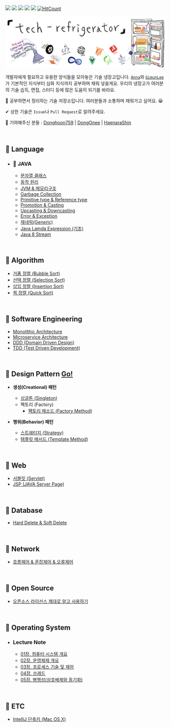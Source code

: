 <img src="https://img.shields.io/github/license/GimunLee/tech-refrigerator"/> <img src="https://img.shields.io/github/last-commit/GimunLee/tech-refrigerator"/> <img src="https://img.shields.io/github/contributors/GimunLee/tech-refrigerator"> <img src="https://img.shields.io/github/issues/GimunLee/tech-refrigerator"/> <img src="https://img.shields.io/github/issues-pr/GimunLee/tech-refrigerator"/> [![HitCount](http://hits.dwyl.io/GimunLee/tech-refrigerator.svg)](http://hits.dwyl.io/GimunLee/tech-refrigerator)

<img src="./resources/tech-refrigerator-logo.png">

개발자에게 필요하고 유용한 양식들을 모아놓은 기술 냉장고입니다. [`Anna`](https://github.com/ahlim721)와 [`GimunLee`](https://github.com/GimunLee)가 기본적인 지식부터 심화 지식까지 공부하며 채워 넣을게요. 우리의 냉장고가 여러분의 기술 습득, 면접, 스터디 등에 많은 도움이 되기를 바라요.

📝 공부하면서 정리하는 기술 저장소입니다. 여러분들과 소통하며 채워가고 싶어요. 😀

✔ 상한 기술은 `Issue`나 `Pull Request`로 알려주세요.

🤝 기여해주신 분들 : [Donghoon759](https://github.com/Donghoon759) | [DongOnee](https://github.com/DongOnee) | [HaenaraShin](https://github.com/HaenaraShin)

<br/>

## 🥗 Language
- ### 🥬 JAVA 

  - [문자열 클래스](https://github.com/GimunLee/tech-refrigerator/blob/master/Language/JAVA/%EB%AC%B8%EC%9E%90%EC%97%B4%20%ED%81%B4%EB%9E%98%EC%8A%A4.md#%EB%AC%B8%EC%9E%90%EC%97%B4-%ED%81%B4%EB%9E%98%EC%8A%A4) 
  - [동작 원리](https://github.com/GimunLee/tech-refrigerator/blob/master/Language/JAVA/%EB%8F%99%EC%9E%91%20%EC%9B%90%EB%A6%AC.md#%EB%8F%99%EC%9E%91-%EC%9B%90%EB%A6%AC)
  - [JVM & 메모리구조](https://github.com/GimunLee/tech-refrigerator/blob/master/Language/JAVA/JVM%20%26%20%EB%A9%94%EB%AA%A8%EB%A6%AC%EA%B5%AC%EC%A1%B0.md#jvm--%EB%A9%94%EB%AA%A8%EB%A6%AC-%EA%B5%AC%EC%A1%B0)
  - [Garbage Collection](https://github.com/GimunLee/tech-refrigerator/blob/master/Language/JAVA/Garbage%20Collection.md#garbage-collection) 
  - [Primitive type & Reference type](https://github.com/GimunLee/tech-refrigerator/blob/master/Language/JAVA/Primitive%20type%20%26%20Reference%20type.md#primitive-type--reference-type)
  - [Promotion & Casting](https://github.com/GimunLee/tech-refrigerator/blob/master/Language/JAVA/Promotion%20%26%20Casting.md#promotion--casting)
  - [Upcasting & Downcasting](https://github.com/GimunLee/tech-refrigerator/blob/master/Language/JAVA/Upcasting%20%26%20Downcasting.md#upcasting--downcasting)
  - [Error & Exception](https://github.com/GimunLee/tech-refrigerator/blob/master/Language/JAVA/Error%20%26%20Exception.md#error--exception)
  - [제네릭(Generic)](https://github.com/GimunLee/tech-refrigerator/blob/master/Language/JAVA/%EC%A0%9C%EB%84%A4%EB%A6%AD(Generic).md#%EC%A0%9C%EB%84%A4%EB%A6%ADgeneric)
  - [Java Lamda Expression (기초)](https://github.com/GimunLee/tech-refrigerator/blob/master/Language/JAVA/Java%20Lamda%20Expression%20(%EA%B8%B0%EC%B4%88).md#java-lamda-expression-%EA%B8%B0%EC%B4%88)
  - [Java 8 Stream](https://github.com/GimunLee/tech-refrigerator/blob/master/Language/JAVA/Java%208%20Stream.md#java-8-stream)
  

<br/>

## 🍎 Algorithm

- [거품 정렬 (Bubble Sort)](https://github.com/GimunLee/tech-refrigerator/blob/master/Algorithm/%EA%B1%B0%ED%92%88%20%EC%A0%95%EB%A0%AC%20(Bubble%20Sort).md#%EA%B1%B0%ED%92%88-%EC%A0%95%EB%A0%AC-bubble-sort)
- [선택 정렬 (Selection Sort)](https://github.com/GimunLee/tech-refrigerator/blob/master/Algorithm/%EC%84%A0%ED%83%9D%20%EC%A0%95%EB%A0%AC%20(Selection%20Sort).md#%EC%84%A0%ED%83%9D-%EC%A0%95%EB%A0%AC-selection-sort) 
- [삽입 정렬 (Insertion Sort)](https://github.com/GimunLee/tech-refrigerator/blob/master/Algorithm/%EC%82%BD%EC%9E%85%20%EC%A0%95%EB%A0%AC%20(Insertion%20Sort).md#%EC%82%BD%EC%9E%85-%EC%A0%95%EB%A0%AC-insertion-sort)
- [퀵 정렬 (Quick Sort)](https://github.com/GimunLee/tech-refrigerator/blob/master/Algorithm/%ED%80%B5%20%EC%A0%95%EB%A0%AC%20(Quick%20Sort).md#%ED%80%B5-%EC%A0%95%EB%A0%AC-quick-sort)

<br/>

##  🍕 Software Engineering

- [Monolithic Architecture](https://github.com/GimunLee/tech-refrigerator/blob/master/Software%20Engineering/Monolithic%20Architecture.md#monolithic-architecture)
- [Microservice Architecture](https://github.com/GimunLee/tech-refrigerator/blob/master/Software%20Engineering/Microservice%20Architecture.md#microservice-architecture)
- [DDD (Domain Driven Design)](https://github.com/GimunLee/tech-refrigerator/blob/master/Software%20Engineering/DDD%20(Domain%20Driven%20Design).md#ddd-domain-driven-design)
- [TDD (Test Driven Development)](https://github.com/GimunLee/tech-refrigerator/blob/master/Software%20Engineering/TDD%20(Test%20Driven%20Development).md#tdd-test-driven-development)

<br/>

## 🍐 Design Pattern [Go!](https://github.com/GimunLee/tech-refrigerator/tree/master/Design%20Pattern#-design-pattern)

- **생성(Creational) 패턴**
  - [싱글톤 (Singleton)](https://github.com/GimunLee/tech-refrigerator/blob/master/Design%20Pattern/Singleton%20Pattern.md#%EF%B8%8F-singleton-pattern)
  - 팩토리 (Factory)
    - [팩토리 메소드 (Factory Method)](https://github.com/GimunLee/tech-refrigerator/blob/master/Design%20Pattern/Factory%20Pattern%20(1)%20-%20Factory%20Method%20Pattern.md#-factory-pattern-1---factory-method-pattern)
  
- **행위(Behavior) 패턴**
  - [스트래티지 (Strategy)](https://github.com/GimunLee/tech-refrigerator/blob/master/Design%20Pattern/Strategy%20Pattern.md#-strategy-pattern)
  - [템플릿 메서드 (Template Method)](https://github.com/GimunLee/tech-refrigerator/blob/master/Design%20Pattern/Template%20Method%20Pattern.md#-template-method-pattern)
  

<br/>

## 🍉 Web

- [서블릿 (Servlet)](https://github.com/GimunLee/tech-refrigerator/blob/master/Web/%EC%84%9C%EB%B8%94%EB%A6%BF%20(Servlet).md#%EC%84%9C%EB%B8%94%EB%A6%BF-servlet)
- [JSP (JAVA Server Page)](https://github.com/GimunLee/tech-refrigerator/blob/master/Web/JSP%20(JAVA%20Server%20Page).md#jsp-java-server-page)

<br/>

## 🌽 Database

- [Hard Delete & Soft Delete](https://github.com/GimunLee/tech-refrigerator/blob/master/Database/Hard%20Delete%20%26%20Soft%20Delete.md#hard-delete--soft-delete)

<br/>

## 🥞 Network

- [흐름제어 & 혼잡제어 & 오류제어](https://github.com/GimunLee/tech-refrigerator/blob/master/Network/%ED%9D%90%EB%A6%84%EC%A0%9C%EC%96%B4%20%26%20%ED%98%BC%EC%9E%A1%EC%A0%9C%EC%96%B4%20%26%20%EC%98%A4%EB%A5%98%EC%A0%9C%EC%96%B4.md#%ED%9D%90%EB%A6%84%EC%A0%9C%EC%96%B4--%ED%98%BC%EC%9E%A1%EC%A0%9C%EC%96%B4--%EC%98%A4%EB%A5%98%EC%A0%9C%EC%96%B4)

<br/>

## 🥑 Open Source

- [오픈소스 라이선스 제대로 알고 사용하기](https://github.com/GimunLee/tech-refrigerator/blob/master/Open%20Source/%EC%98%A4%ED%94%88%EC%86%8C%EC%8A%A4%20%EB%9D%BC%EC%9D%B4%EC%84%A0%EC%8A%A4%20%EC%A0%9C%EB%8C%80%EB%A1%9C%20%EC%95%8C%EA%B3%A0%20%EC%82%AC%EC%9A%A9%ED%95%98%EA%B8%B0.md#%EC%98%A4%ED%94%88%EC%86%8C%EC%8A%A4-%EB%9D%BC%EC%9D%B4%EC%84%A0%EC%8A%A4-%EC%A0%9C%EB%8C%80%EB%A1%9C-%EC%95%8C%EA%B3%A0-%EC%82%AC%EC%9A%A9%ED%95%98%EA%B8%B0)

<br/>

## 🍊 Operating System

- ### Lecture Note

  - [01장. 컴퓨터 시스템 개요](https://github.com/GimunLee/tech-refrigerator/blob/master/Operating%20System/Lecture%20Note/01%EC%9E%A5.%20%EC%BB%B4%ED%93%A8%ED%84%B0%20%EC%8B%9C%EC%8A%A4%ED%85%9C%20%EA%B0%9C%EC%9A%94.md#01%EC%9E%A5-%EC%BB%B4%ED%93%A8%ED%84%B0-%EC%8B%9C%EC%8A%A4%ED%85%9C-%EA%B0%9C%EC%9A%94)
  - [02장. 운영체제 개요](https://github.com/GimunLee/tech-refrigerator/blob/master/Operating%20System/Lecture%20Note/02%EC%9E%A5.%20%EC%9A%B4%EC%98%81%EC%B2%B4%EC%A0%9C%20%EA%B0%9C%EC%9A%94.md#02%EC%9E%A5-%EC%9A%B4%EC%98%81%EC%B2%B4%EC%A0%9C-%EA%B0%9C%EC%9A%94)
  - [03장. 프로세스 기술 및 제어](https://github.com/GimunLee/tech-refrigerator/blob/master/Operating%20System/Lecture%20Note/03%EC%9E%A5.%20%ED%94%84%EB%A1%9C%EC%84%B8%EC%8A%A4%20%EA%B8%B0%EC%88%A0%20%EB%B0%8F%20%EC%A0%9C%EC%96%B4.md#03%EC%9E%A5-%ED%94%84%EB%A1%9C%EC%84%B8%EC%8A%A4-%EA%B8%B0%EC%88%A0-%EB%B0%8F-%EC%A0%9C%EC%96%B4) 
  - [04장. 쓰레드](https://github.com/GimunLee/tech-refrigerator/blob/master/Operating%20System/Lecture%20Note/04%EC%9E%A5.%20%EC%93%B0%EB%A0%88%EB%93%9C.md#04%EC%9E%A5-%EC%93%B0%EB%A0%88%EB%93%9C) 
  - [05장. 병행성(상호배제와 동기화)](https://github.com/GimunLee/tech-refrigerator/blob/master/Operating%20System/Lecture%20Note/05%EC%9E%A5.%20%EB%B3%91%ED%96%89%EC%84%B1(%EC%83%81%ED%98%B8%EB%B0%B0%EC%A0%9C%EC%99%80%20%EB%8F%99%EA%B8%B0%ED%99%94).md#05%EC%9E%A5-%EB%B3%91%ED%96%89%EC%84%B1%EC%83%81%ED%98%B8%EB%B0%B0%EC%A0%9C%EC%99%80-%EB%8F%99%EA%B8%B0%ED%99%94)

<br/>

## 🍭 ETC

- [IntelliJ 단축키 (Mac OS X)](https://github.com/GimunLee/tech-refrigerator/blob/master/ETC/IntelliJ%20%EB%8B%A8%EC%B6%95%ED%82%A4%20(Mac%20OS%20X).md#intellij-%EB%8B%A8%EC%B6%95%ED%82%A4-mac-os-x)

<br/>
